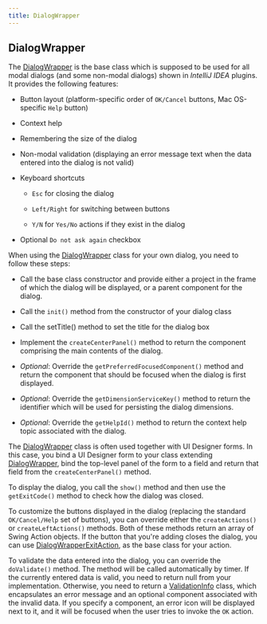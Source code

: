 ```yaml
---
title: DialogWrapper
---
```



## DialogWrapper

The
[DialogWrapper](https://github.com/JetBrains/intellij-community/blob/master/platform/platform-api/src/com/intellij/openapi/ui/DialogWrapper.java)
is the base class which is supposed to be used for all modal dialogs (and some non-modal dialogs) shown in *IntelliJ IDEA* plugins.
It provides the following features:

*  Button layout (platform-specific order of ```OK/Cancel``` buttons, Mac OS-specific ```Help``` button)

*  Context help

*  Remembering the size of the dialog

*  Non-modal validation (displaying an error message text when the data entered into the dialog is not valid)

*  Keyboard shortcuts

    *  ```Esc``` for closing the dialog

    *   ```Left/Right``` for switching between buttons

    *   ```Y/N``` for ```Yes/No``` actions if they exist in the dialog

*  Optional ```Do not ask again``` checkbox


When using the
[DialogWrapper](https://github.com/JetBrains/intellij-community/blob/master/platform/platform-api/src/com/intellij/openapi/ui/DialogWrapper.java)
class for your own dialog, you need to follow these steps:

*  Call the base class constructor and provide either a project in the frame of which the dialog will be displayed, or a parent component for the dialog.

*  Call the ```init()``` method from the constructor of your dialog class

*  Call the setTitle() method to set the title for the dialog box

*  Implement the ```createCenterPanel()``` method to return the component comprising the main contents of the dialog.

*  *Optional*: Override the ```getPreferredFocusedComponent()``` method and return the component that should be focused when the dialog is first displayed.

*  *Optional*: Override the ```getDimensionServiceKey()``` method to return the identifier which will be used for persisting the dialog dimensions.

*  *Optional*: Override the ```getHelpId()``` method to return the context help topic associated with the dialog.

The
[DialogWrapper](https://github.com/JetBrains/intellij-community/blob/master/platform/platform-api/src/com/intellij/openapi/ui/DialogWrapper.java)
class is often used together with UI Designer forms.
In this case, you bind a UI Designer form to your class extending
[DialogWrapper](https://github.com/JetBrains/intellij-community/blob/master/platform/platform-api/src/com/intellij/openapi/ui/DialogWrapper.java),
bind the top-level panel of the form to a field and return that field from the ```createCenterPanel()``` method.

To display the dialog, you call the ```show()``` method and then use the ```getExitCode()``` method to check how the dialog was closed.

To customize the buttons displayed in the dialog (replacing the standard ```OK/Cancel/Help``` set of buttons), you can override either the ```createActions()``` or ```createLeftActions()``` methods.
Both of these methods return an array of Swing Action objects.
If the button that you're adding closes the dialog, you can use
[DialogWrapperExitAction](https://github.com/JetBrains/intellij-community/blob/master/platform/platform-api/src/com/intellij/openapi/ui/DialogWrapper.java),
as the base class for your action.

To validate the data entered into the dialog, you can override the ```doValidate()``` method.
The method will be called automatically by timer.
If the currently entered data is valid, you need to return null from your implementation.
Otherwise, you need to return a
[ValidationInfo](https://github.com/JetBrains/intellij-community/blob/master/platform/platform-api/src/com/intellij/openapi/ui/ValidationInfo.java)
class, which encapsulates an error message and an optional component associated with the invalid data.
If you specify a component, an error icon will be displayed next to it, and it will be focused when the user tries to invoke the ```OK``` action.

